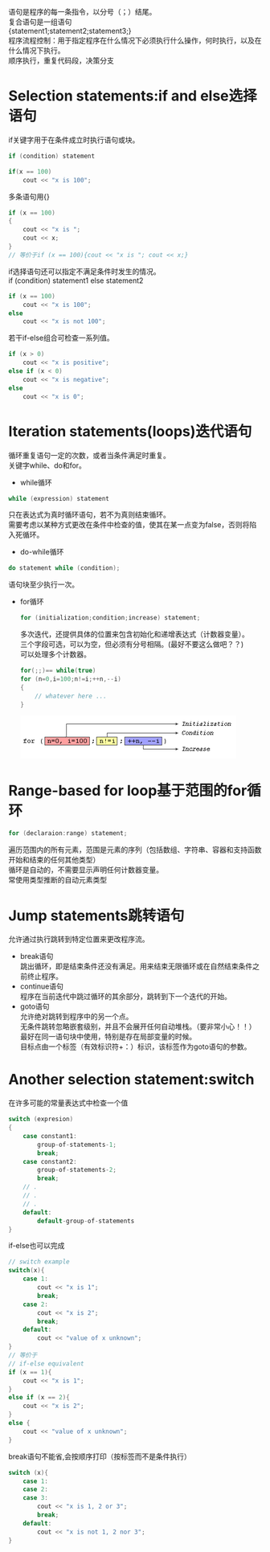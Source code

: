 语句是程序的每一条指令，以分号（；）结尾。  
复合语句是一组语句  
{statement1;statement2;statement3;}  
程序流程控制：用于指定程序在什么情况下必须执行什么操作，何时执行，以及在什么情况下执行。  
顺序执行，重复代码段，决策分支  

# Selection statements:if and else选择语句
if关键字用于在条件成立时执行语句或块。
```c++  
if (condition) statement
```
```c++
if(x == 100)
    cout << "x is 100";
```
多条语句用{}
```c++
if (x == 100)
{
    cout << "x is ";
    cout << x;
}
// 等价于if (x == 100){cout << "x is "; cout << x;}
```
if选择语句还可以指定不满足条件时发生的情况。  
if (condition) statement1 else statement2
```c++
if (x == 100)
    cout << "x is 100";
else
    cout << "x is not 100";
```
若干if-else组合可检查一系列值。
```c++
if (x > 0)
    cout << "x is positive";
else if (x < 0)
    cout << "x is negative";
else
    cout << "x is 0";
```

# Iteration statements(loops)迭代语句
循环重复语句一定的次数，或者当条件满足时重复。  
关键字while、do和for。
- while循环  
```c++
while (expression) statement  
```
只在表达式为真时循环语句，若不为真则结束循环。  
需要考虑以某种方式更改在条件中检查的值，使其在某一点变为false，否则将陷入死循环。
- do-while循环  
```c++
do statement while (condition);  
```
语句块至少执行一次。  
- for循环   
    ```c++
    for (initialization;condition;increase) statement;  
    ```
    多次迭代，还提供具体的位置来包含初始化和递增表达式（计数器变量）。  
    三个字段可选，可以为空，但必须有分号相隔。(最好不要这么做吧？？)  
    可以处理多个计数器。  
    ```c++
    for(;;)== while(true)
    for (n=0,i=100;n!=i;++n,--i)
    {
        // whatever here ...
    }
    ```
    ![](./pics/for.png)

# Range-based for loop基于范围的for循环
```c++
for (declaraion:range) statement;  
```
遍历范围内的所有元素，范围是元素的序列（包括数组、字符串、容器和支持函数开始和结束的任何其他类型）  
循环是自动的，不需要显示声明任何计数器变量。  
常使用类型推断的自动元素类型

# Jump statements跳转语句
允许通过执行跳转到特定位置来更改程序流。
- break语句  
跳出循环，即是结束条件还没有满足。用来结束无限循环或在自然结束条件之前终止程序。  
- continue语句  
程序在当前迭代中跳过循环的其余部分，跳转到下一个迭代的开始。
- goto语句  
允许绝对跳转到程序中的另一个点。  
无条件跳转忽略嵌套级别，并且不会展开任何自动堆栈。（要非常小心！！）最好在同一语句块中使用，特别是存在局部变量的时候。  
目标点由一个标签（有效标识符+：）标识，该标签作为goto语句的参数。  

# Another selection statement:switch
在许多可能的常量表达式中检查一个值  
```c++
switch (expresion)  
{  
    case constant1:  
        group-of-statements-1;  
        break;  
    case constant2:  
        group-of-statements-2;  
        break; 
    // .
    // .
    // .
    default:
        default-group-of-statements
}  
```
if-else也可以完成
```c++
// switch example
switch(x){
    case 1:
        cout << "x is 1";
        break;
    case 2:
        cout << "x is 2";
        break;
    default:
        cout << "value of x unknown";
}
// 等价于
// if-else equivalent
if (x == 1){
    cout << "x is 1";
}
else if (x == 2){
    cout << "x is 2";
}
else {
    cout << "value of x unknown";
}
```
break语句不能省,会按顺序打印（按标签而不是条件执行）
```c++
switch (x){
    case 1:
    case 2:
    case 3:
        cout << "x is 1, 2 or 3";
        break;
    default:
        cout << "x is not 1, 2 nor 3"; 
}
```
